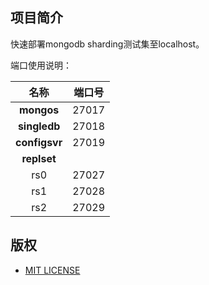 ## 项目简介
快速部署mongodb sharding测试集至localhost。

端口使用说明：

|名称         |端口号|
|:-----------:|:----:|
|__mongos__   |27017 |
|__singledb__ |27018 |
|__configsvr__|27019 |
|__replset__  |      |
|rs0          |27027 |
|rs1          |27028 |
|rs2          |27029 |

## 版权
 - [MIT LICENSE](LICENSE)
